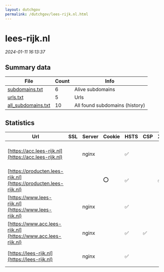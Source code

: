 ```yaml
---
layout: dutchgov
permalink: /dutchgov/lees-rijk.nl.html
---
```



# lees-rijk.nl
*2024-01-11 16:13:37*
## Summary data


| File       | Count | Info |
|------------|-------|------|
|[subdomains.txt](/data/lees-rijk.nl/subdomains.txt)|6|Alive subdomains|
|[urls.txt](/data/lees-rijk.nl/urls.txt)|5|Urls|
|[all_subdomains.txt](/data/lees-rijk.nl/all_subdomains.txt)|10|All found subdomains (history)|


## Statistics


| Url | SSL | Server | Cookie | HSTS | CSP | XFO | XXP | RP | Tech |Title |
|------------|-------|------|------|------|------|------|------|------|------|------|
|[https://acc.lees-rijk.nl](https://acc.lees-rijk.nl)| |nginx| |:white_check_mark: | | | | :white_check_mark: |Drupal HSTS Nginx PHP||
|[https://producten.lees-rijk.nl](https://producten.lees-rijk.nl)| ||:o: |:white_check_mark: | | :white_check_mark: | :white_check_mark: | :white_check_mark: |HSTS||
|[https://www.lees-rijk.nl](https://www.lees-rijk.nl)| |nginx| |:white_check_mark: | | | | :white_check_mark: |Drupal HSTS Nginx PHP||
|[https://www.acc.lees-rijk.nl](https://www.acc.lees-rijk.nl)| |nginx| |:white_check_mark: | :white_check_mark:| | | :white_check_mark: |Drupal:9 HSTS Nginx PHP|Redirecting to /...|
|[https://lees-rijk.nl](https://lees-rijk.nl)| |nginx| |:white_check_mark: | | | | :white_check_mark: |HSTS Nginx|301 Moved Perman...|